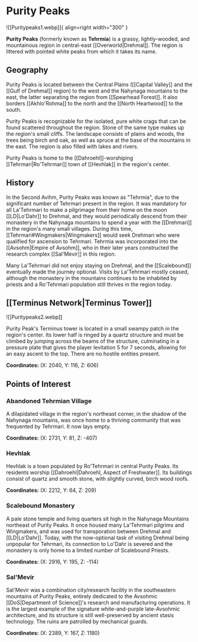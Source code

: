 # Purity Peaks

![[Puritypeaks1.webp]]{ align=right width="300" }

**Purity Peaks** (formerly known as **Tehrmia**) is a grassy, lightly-wooded, and mountainous region in central-east [[Overworld|Drehmal]]. The region is littered with pointed white peaks from which it takes its name.

## Geography

Purity Peaks is located between the Central Plains ([[Capital Valley]] and the [[Gulf of Drehmal]] region) to the west and the Nahynaga mountains to the east, the latter separating the region from [[Spearhead Forest]]. It also borders [[Akhlo'Rohma]] to the north and the [[North Heartwood]] to the south.

Purity Peaks is recognizable for the isolated, pure white crags that can be found scattered throughout the region. Stone of the same type makes up the region's small cliffs. The landscape consists of plains and woods, the trees being birch and oak, as well as spruce at the base of the mountains in the east. The region is also filled with lakes and rivers.

Purity Peaks is home to the [[Dahroehl]]-worshiping [[Tehrmari|Ro'Tehrmari]] town of [[Hevhlak]] in the region's center.

## History

In the Second Avihm, Purity Peaks was known as "Tehrmia", due to the significant number of Tehrmari present in the region. It was mandatory for all La'Tehrmari to make a pilgrimage from their home on the moon [[LD|Lo'Dahr]] to Drehmal, and they would periodically descend from their monastery in the Nahynaga mountains to spend a year with the [[Drehmari]] in the region's many small villages. During this time, [[Tehrmari#Wingmakers|Wingmakers]] would seek Drehmari who were qualified for ascension to Tehrmari. Tehrmia was incorporated into the [[Avsohm|Empire of Avsohm]], who in their later years constructed the research complex [[Sal'Mevir]] in this region.

Many La'Tehrmari did not enjoy staying on Drehmal, and the [[Scalebound]] eventually made the journey optional. Visits by La'Tehrmari mostly ceased, although the monastery in the mountains continues to be inhabited by priests and a Ro'Tehrmari population still thrives in the region today.

## [[Terminus Network|Terminus Tower]]

![[Puritypeaks2.webp]]

Purity Peak's Terminus tower is located in a small swampy patch in the region's center. Its lower half is ringed by a quartz structure and must be climbed by jumping across the beams of the structure, culminating in a pressure plate that gives the player levitation 5 for 7 seconds, allowing for an easy ascent to the top. There are no hostile entities present.

**Coordinates:** (X: 2040, Y: 116, Z: 606)

## Points of Interest

### Abandoned Tehrmian Village

A dilapidated village in the region's northeast corner, in the shadow of the Nahynaga mountains, was once home to a thriving community that was frequented by Tehrmari. It now lays empty.

**Coordinates:** (X: 2731, Y: 81, Z: -407)

### Hevhlak

Hevhlak is a town populated by Ro'Tehrmari in central Purity Peaks. Its residents worship [[Dahroehl|Dahroehl, Aspect of Freshwater]]. Its buildings consist of quartz and smooth stone, with slightly curved, birch wood roofs.

**Coordinates:** (X: 2212, Y: 64, Z: 209)

### Scalebound Monastery

A pale stone temple and living quarters sit high in the Nahynaga Mountains northeast of Purity Peaks. It once housed many La'Tehrmari pilgrims and Wingmakers, and was used for transporation between Drehmal and [[LD|Lo'Dahr]]. Today, with the now-optional task of visiting Drehmal being unpopular for Tehrmari, its connection to Lo'Dahr is severed and the monastery is only home to a limited number of Scalebound Priests.

**Coordinates:** (X: 2916, Y: 195, Z: -114)

### Sal'Mevir

Sal'Mevir was a combination city/research facility in the southeastern mountains of Purity Peaks, entirely dedicated to the Avsohmic [[DoS|Department of Science]]'s research and manufacturing operations. It is the largest example of the signature white-and-purple late-Avsohmic architecture, and its structure is still well-preserved by ancient stasis technology. The ruins are patrolled by mechanical guards.

**Coordinates:** (X: 2389, Y: 167, Z: 1180)
